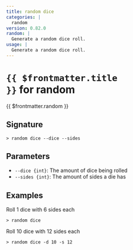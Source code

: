 ```yaml
---
title: random dice
categories: |
  random
version: 0.82.0
random: |
  Generate a random dice roll.
usage: |
  Generate a random dice roll.
---
```


# <code>{{ $frontmatter.title }}</code> for random

<div class='command-title'>{{ $frontmatter.random }}</div>

## Signature

```> random dice --dice --sides```

## Parameters

 -  `--dice {int}`: The amount of dice being rolled
 -  `--sides {int}`: The amount of sides a die has

## Examples

Roll 1 dice with 6 sides each
```shell
> random dice

```

Roll 10 dice with 12 sides each
```shell
> random dice -d 10 -s 12

```
